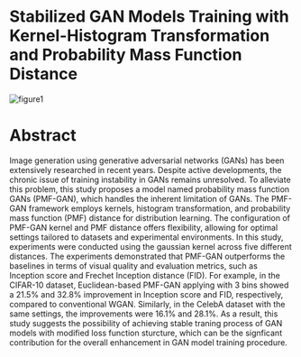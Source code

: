 # Stabilized GAN Models Training with Kernel-Histogram Transformation and Probability Mass Function Distance
![figure1](https://github.com/Jangwon37/PMF-GAN/assets/99333410/f77ad3c8-bd9e-45a8-9812-fe2c124386d6)

# Abstract
Image generation using generative adversarial networks (GANs) has been extensively researched in recent years. Despite active developments, the chronic issue of training instability in GANs remains unresolved. To alleviate this problem, this study proposes a model named probability mass function GANs (PMF-GAN), which handles the inherent limitation of GANs. The PMF-GAN framework employs kernels, histogram transformation, and probability mass function (PMF) distance for distribution learning. The configuration of PMF-GAN kernel and PMF distance offers flexibility, allowing for optimal settings tailored to datasets and experimental environments. In this study, experiments were conducted using the gaussian kernel across five different distances. The experiments demonstrated that PMF-GAN outperforms the baselines in terms of visual quality and evaluation metrics, such as Inception score and Frechet Inception distance (FID). For example, in the CIFAR-10 dataset, Euclidean-based PMF-GAN applying with 3 bins showed a 21.5% and 32.8% improvement in Inception score and FID, respectively, compared to conventional WGAN. Similarly, in the CelebA dataset with the same settings, the improvements were 16.1% and 28.1%. As a result, this study suggests the possibility of achieving stable traning process of GAN models with modified loss function sturcture, which can be the signficant contribution for the overall enhancement in GAN model training procedure.
